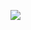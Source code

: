 <img src="https://travis-ci.com/jbeard4/careers-in-code-module-19-lesson-1-lab-reference.svg?branch=master"></img>
